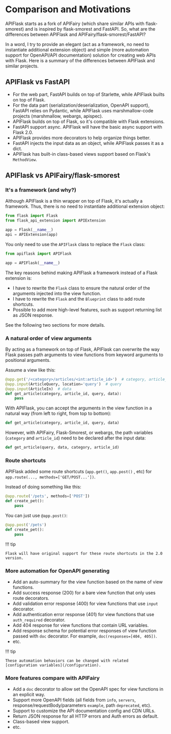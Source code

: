 # Comparison and Motivations

APIFlask starts as a fork of APIFairy (which share similar APIs with flask-smorest)
and is inspired by flask-smorest and FastAPI. So, what are the differences between
APIFlask and APIFairy/flask-smorest/FastAPI?

In a word, I try to provide an elegant (act as a framework, no need to instantiate
additional extension object) and simple (more automation support for OpenAPI/API
documentation) solution for creating web APIs with Flask. Here is a summary of the
differences between APIFlask and similar projects.


## APIFlask vs FastAPI

- For the web part, FastAPI builds on top of Starlette, while APIFlask builts on top of
Flask.
- For the data part (serialization/deserialization, OpenAPI support), FastAPI relies
on Pydantic, while APIFlask uses marshmallow-code projects (marshmallow, webargs, apispec).
- APIFlask builds on top of Flask, so it's compatible with Flask extensions.
- FastAPI support async. APIFlask will have the basic async support with Flask 2.0.
- APIFlask provides more decorators to help organize things better.
- FastAPI injects the input data as an object, while APIFlask passes it as a dict.
- APIFlask has built-in class-based views support based on Flask's `MethodView`.


## APIFlask vs APIFairy/flask-smorest


### It's a framework (and why?)

Although APIFlask is a thin wrapper on top of Flask, it's actually a framework.
Thus, there is no need to instantiate additional extension object:

```python
from flask import Flask
from flask_api_extension import APIExtension

app = Flask(__name__)
api = APIExtension(app)
```

You only need to use the `APIFlask` class to replace the `Flask` class:

```python
from apiflask import APIFlask

app = APIFlask(__name__)
```

The key reasons behind making APIFlask a framework instead of a Flask
extension is:

- I have to rewrite the `Flask` class to ensure the natural order of the arguments
injected into the view function.
- I have to rewrite the `Flask` and the `Blueprint` class to add route shortcuts.
- Possible to add more high-level features, such as support returning list as JSON response.

See the following two sections for more details.


### A natural order of view arguments

By acting as a framework on top of Flask, APIFlask can overwrite the way Flask
passes path arguments to view functions from keyword arguments to positional
arguments.

Assume a view like this:

```python
@app.get('/<category>/articles/<int:article_id>')  # category, article_id
@app.input(ArticleQuery, location='query')  # query
@app.input(ArticleIn)  # data
def get_article(category, article_id, query, data):
    pass
```

With APIFlask, you can accept the arguments in the view function in a natural way
(from left to right, from top to bottom):

```python
def get_article(category, article_id, query, data)
```

However, with APIFairy, Flask-Smorest, or webargs, the path variables
(`category` and `article_id`) need to be declared after the input data:

```python
def get_article(query, data, category, article_id)
```


### Route shortcuts

APIFlask added some route shortcuts (`app.get()`, `app.post()` , etc) for
`app.route(..., methods=['GET/POST...'])`.

Instead of doing something like this:

```python
@app.route('/pets', methods=['POST'])
def create_pet():
    pass
```

You can just use `@app.post()`:

```python
@app.post('/pets')
def create_pet():
    pass
```

!!! tip

    Flask will have original support for these route shortcuts in the 2.0 version.


### More automation for OpenAPI generating

- Add an auto-summary for the view function based on the name of view functions.
- Add success response (200) for a bare view function that only uses route decorators.
- Add validation error response (400) for view functions that use `input` decorator.
- Add authentication error response (401) for view functions that use `auth_required` decorator.
- Add 404 response for view functions that contain URL variables.
- Add response schema for potential error responses of view function passed with `doc` decorator. For example, `doc(responses=[404, 405])`.
- etc.

!!! tip

    These automation behaviors can be changed with related
    [configuration variables](/configuration).


### More features compare with APIFairy

- Add a `doc` decorator to allow set the OpenAPI spec for view functions in an explicit way.
- Support more OpenAPI fields (all fields from `info`, `servers`, response/requestBody/parameters `example`, path `deprecated`, etc).
- Support to customize the API documentation config and CDN URLs.
- Return JSON response for all HTTP errors and Auth errors as default.
- Class-based view support.
- etc.
